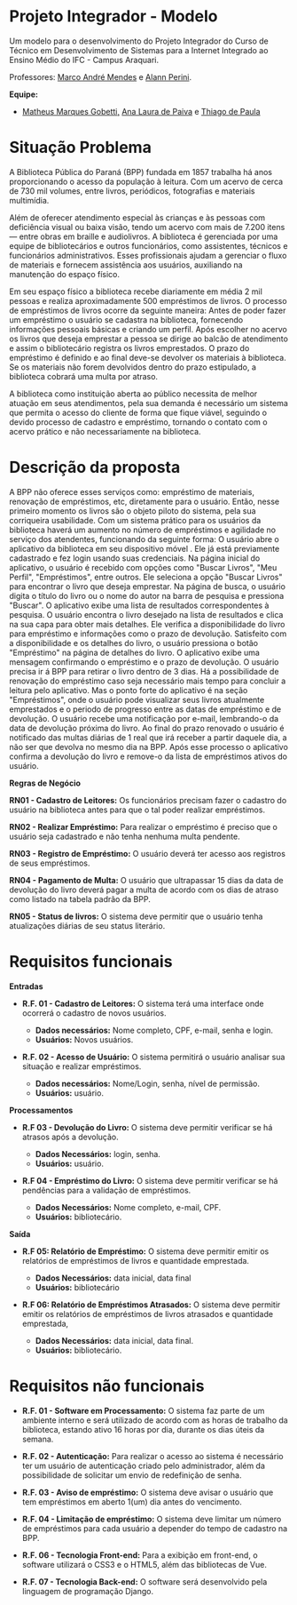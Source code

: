 # Projeto Integrador - Modelo

Um modelo para o desenvolvimento do Projeto Integrador do Curso de Técnico em Desenvolvimento de Sistemas para a Internet Integrado ao Ensino Médio do IFC - Campus Araquari.

Professores: [Marco André Mendes](github.com/marcoandre) e [Alann Perini](https://github.com/AlannKPerini).

**Equipe:**
- [Matheus Marques Gobetti,](github.com/Matheus3DD4) [Ana Laura de Paiva](https://github.com/analauracpaiva) e [Thiago de Paula](https://github.com/thigasmonteiro)
  
# Situação Problema

  A Biblioteca Pública do Paraná (BPP) fundada em 1857 trabalha há anos proporcionando o acesso da população à leitura. Com um acervo de cerca de 730 mil volumes, entre livros, periódicos, fotografias e materiais multimídia. 

  Além de oferecer atendimento especial às crianças e às pessoas com deficiência visual ou baixa visão, tendo um acervo com mais de 7.200 itens — entre obras em braille e audiolivros. A biblioteca é gerenciada por uma equipe de bibliotecários e outros funcionários, como assistentes, técnicos e funcionários administrativos. Esses profissionais ajudam a gerenciar o fluxo de materiais e fornecem assistência aos usuários, auxiliando na manutenção do espaço físico.

  Em seu espaço físico a biblioteca recebe diariamente em média 2 mil pessoas e realiza aproximadamente 500 empréstimos de livros. O processo de empréstimos de livros ocorre da seguinte maneira: Antes de poder fazer um empréstimo o usuário se cadastra na biblioteca, fornecendo informações pessoais básicas e criando um perfil. Após escolher no acervo os livros que deseja emprestar a pessoa se dirige ao balcão de atendimento e assim o bibliotecário registra os livros emprestados. O prazo do empréstimo é definido e ao final deve-se devolver os materiais à biblioteca. Se os materiais não forem devolvidos dentro do prazo estipulado, a biblioteca cobrará uma multa por atraso.

  A biblioteca como instituição aberta ao público necessita de melhor atuação em seus atendimentos, pela sua demanda é necessário um sistema que permita o acesso do cliente de forma que fique viável, seguindo o devido processo de cadastro e empréstimo, tornando o contato com o acervo prático e não necessariamente na biblioteca.

# Descrição da proposta


A BPP não oferece esses serviços como: empréstimo de materiais, renovação de empréstimos, etc, diretamente para o usuário. Então, nesse primeiro momento os livros são o objeto piloto do sistema, pela sua corriqueira usabilidade. Com um sistema prático para os usuários da biblioteca haverá um aumento no número de empréstimos e agilidade no serviço dos atendentes, funcionando da seguinte forma: O usuário abre o aplicativo da biblioteca em seu dispositivo móvel . Ele já está previamente cadastrado e fez login usando suas credenciais. Na página inicial do aplicativo, o usuário é recebido com opções como "Buscar Livros", "Meu Perfil", "Empréstimos", entre outros. Ele seleciona a opção "Buscar Livros" para encontrar o livro que deseja emprestar. Na página de busca, o usuário digita o título do livro ou o nome do autor na barra de pesquisa e pressiona "Buscar". O aplicativo exibe uma lista de resultados correspondentes à pesquisa. O usuário encontra o livro desejado na lista de resultados e clica na sua capa para obter mais detalhes. Ele verifica a disponibilidade do livro para empréstimo e informações como o prazo de devolução. Satisfeito com a disponibilidade e os detalhes do livro, o usuário pressiona o botão "Empréstimo" na página de detalhes do livro. O aplicativo exibe uma mensagem confirmando o empréstimo e o prazo de devolução. O usuário precisa ir á BPP para retirar o livro dentro de 3 dias. Há a possibilidade de renovação do empréstimo caso seja necessário mais tempo para concluir a leitura pelo aplicativo. Mas o ponto forte do aplicativo é na seção "Empréstimos", onde o usuário pode visualizar seus livros atualmente emprestados e o periodo de progresso entre as datas de empréstimo e de devolução. O usuário recebe uma notificação por e-mail, lembrando-o da data de devolução próxima do livro. Ao final do prazo renovado o usuário é notificado das multas diárias de 1 real que irá receber a partir daquele dia, a não ser que devolva no mesmo dia na BPP. Após esse processo o aplicativo confirma a devolução do livro e remove-o da lista de empréstimos ativos do usuário.

**Regras de Negócio**

**RN01 - Cadastro de Leitores:** Os funcionários precisam fazer o cadastro do usuário na biblioteca antes para que o tal poder realizar empréstimos.

**RN02 - Realizar Empréstimo:** Para realizar o empréstimo é preciso que o usuário seja cadastrado e não tenha nenhuma multa pendente.

**RN03 - Registro de Empréstimo:** O usuário deverá ter acesso aos registros de seus empréstimos. 

**RN04 - Pagamento de Multa:** O usuário que ultrapassar 15 dias da data de devolução do livro deverá pagar a multa de acordo com os dias de atraso como listado na tabela padrão da BPP.

**RN05 - Status de livros:** O sistema deve permitir que o usuário tenha atualizações diárias de seu status literário.

# Requisitos funcionais

**Entradas**
- **R.F. 01 - Cadastro de Leitores:** O sistema terá uma interface onde ocorrerá o cadastro de novos usuários.
  - **Dados necessários:** Nome completo, CPF, e-mail, senha e login.
  - **Usuários:** Novos usuários.

- **R.F. 02 - Acesso de Usuário:** O sistema permitirá o usuário analisar sua situação e realizar empréstimos. 
  - **Dados necessários:** Nome/Login, senha, nível de permissão. 
  - **Usuários:** usuário.

**Processamentos**

- **R.F 03 - Devolução do Livro:** O sistema deve permitir verificar se há atrasos após a devolução.
  - **Dados Necessários:** login, senha.
  - **Usuários:** usuário.

- **R.F 04 - Empréstimo do Livro:** O sistema deve permitir verificar se há pendências para a validação de empréstimos.
  - **Dados Necessários:** Nome completo, e-mail, CPF.
  - **Usuários:** bibliotecário.

**Saída**

- **R.F 05: Relatório de Empréstimo:** O sistema deve permitir emitir os relatórios de empréstimos de livros e quantidade emprestada.
  - **Dados Necessários:** data inicial, data final 
  - **Usuários:** bibliotecário

- **R.F 06: Relatório de Empréstimos Atrasados:** O sistema deve permitir emitir os relatórios de empréstimos de livros atrasados e quantidade emprestada,  
  - **Dados Necessários:** data inicial, data final. 
  - **Usuários:** bibliotecário.

# Requisitos não funcionais

- **R.F. 01 - Software em Processamento:** O sistema faz parte de um ambiente interno e será utilizado de acordo com as horas de trabalho da biblioteca, estando ativo 16 horas por dia, durante os dias úteis da semana.

- **R.F. 02 - Autenticação:** Para realizar o acesso ao sistema é necessário ter um usuário de autenticação criado pelo administrador, além da possibilidade de solicitar um envio de redefinição de senha.

- **R.F. 03 - Aviso de empréstimo:** O sistema deve avisar o usuário que tem empréstimos em aberto 1(um) dia antes do vencimento.

- **R.F. 04 - Limitação de empréstimo:** O sistema deve limitar um número de empréstimos para cada usuário a depender do tempo de cadastro na BPP.

- **R.F. 06 - Tecnologia Front-end:** Para a exibição em front-end, o software utilizará o CSS3 e o HTML5, além das bibliotecas de Vue.

- **R.F. 07 - Tecnologia Back-end:**  O software será desenvolvido pela linguagem de programação Django.
